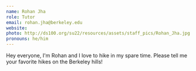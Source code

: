 ```yaml
---
name: Rohan Jha
role: Tutor
email: rohan.jha@berkeley.edu
website: 
photo: http://ds100.org/su22/resources/assets/staff_pics/Rohan_Jha.jpg
pronouns: he/him
---
```

Hey everyone, I'm Rohan and I love to hike in my spare time. Please tell me your favorite hikes on the Berkeley hills!